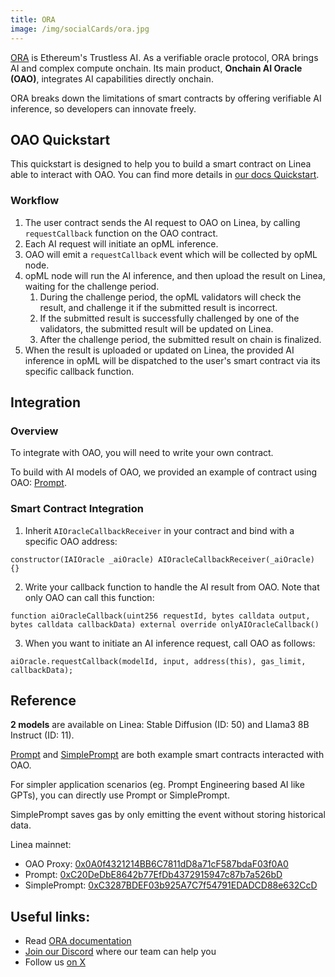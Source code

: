 ```yaml
---
title: ORA
image: /img/socialCards/ora.jpg
---
```


[ORA](https://ora.io) is Ethereum's Trustless AI. 
As a verifiable oracle protocol, ORA brings AI and complex compute onchain.
Its main product, **Onchain AI Oracle (OAO)**, integrates AI capabilities directly onchain.

ORA breaks down the limitations of smart contracts by offering verifiable AI inference, so developers can innovate freely.

## OAO Quickstart

This quickstart is designed to help you to build a smart contract on Linea able to interact with OAO. You can find more details in [our docs Quickstart](https://docs.ora.io/doc/oao-onchain-ai-oracle/develop-guide).

### Workflow

1. The user contract sends the AI request to OAO on Linea, by calling `requestCallback` function on the OAO contract.
2. Each AI request will initiate an opML inference.
3. OAO will emit a `requestCallback` event which will be collected by opML node.
4. opML node will run the AI inference, and then upload the result on Linea, waiting for the challenge period.
    1. During the challenge period, the opML validators will check the result, and challenge it if the submitted result is incorrect.
    2. If the submitted result is successfully challenged by one of the validators, the submitted result will be updated on Linea.
    3. After the challenge period, the submitted result on chain is finalized.
5. When the result is uploaded or updated on Linea, the provided AI inference in opML will be dispatched to the user's smart contract via its specific callback function.

## Integration

### Overview

To integrate with OAO, you will need to write your own contract.

To build with AI models of OAO, we provided an example of contract using OAO: [Prompt](https://lineascan.build/address/0xC20DeDbE8642b77EfDb4372915947c87b7a526bD).

### Smart Contract Integration

1. Inherit `AIOracleCallbackReceiver` in your contract and bind with a specific OAO address:

```solidity
constructor(IAIOracle _aiOracle) AIOracleCallbackReceiver(_aiOracle) {}
```

2. Write your callback function to handle the AI result from OAO. Note that only OAO can call this function:

```solidity
function aiOracleCallback(uint256 requestId, bytes calldata output, bytes calldata callbackData) external override onlyAIOracleCallback()
```

3. When you want to initiate an AI inference request, call OAO as follows:

```solidity
aiOracle.requestCallback(modelId, input, address(this), gas_limit, callbackData);
```

## Reference

**2 models** are available on Linea: Stable Diffusion (ID: 50) and Llama3 8B Instruct (ID: 11).

[Prompt](https://docs.ora.io/doc/oao-onchain-ai-oracle/reference) and [SimplePrompt](https://docs.ora.io/doc/oao-onchain-ai-oracle/reference) are both example smart contracts interacted with OAO.

For simpler application scenarios (eg. Prompt Engineering based AI like GPTs), you can directly use Prompt or SimplePrompt.

SimplePrompt saves gas by only emitting the event without storing historical data.

Linea mainnet: 

- OAO Proxy: [0x0A0f4321214BB6C7811dD8a71cF587bdaF03f0A0](https://lineascan.build/address/0x0A0f4321214BB6C7811dD8a71cF587bdaF03f0A0)
- Prompt: [0xC20DeDbE8642b77EfDb4372915947c87b7a526bD](https://lineascan.build/address/0xC20DeDbE8642b77EfDb4372915947c87b7a526bD)
- SimplePrompt: [0xC3287BDEF03b925A7C7f54791EDADCD88e632CcD](https://lineascan.build/address/0xb880D47D3894D99157B52A7F869aB3B1E2D4349d)

## Useful links:

- Read [ORA documentation](https://docs.ora.io)
- [Join our Discord](https://discord.gg/ora-io) where our team can help you
- Follow us [on X](https://x.com/OraProtocol)
